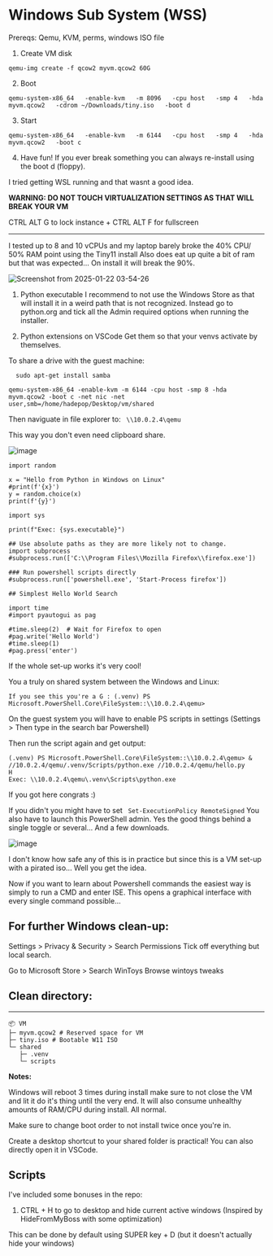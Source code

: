 # Windows Sub System (WSS) 

Prereqs: Qemu, KVM, perms, windows ISO file

1. Create VM disk
      
```qemu-img create -f qcow2 myvm.qcow2 60G```

2. Boot
      
```qemu-system-x86_64   -enable-kvm   -m 8096   -cpu host   -smp 4   -hda myvm.qcow2   -cdrom ~/Downloads/tiny.iso   -boot d``` 

3. Start

```qemu-system-x86_64   -enable-kvm   -m 6144   -cpu host   -smp 4   -hda myvm.qcow2   -boot c``` 

4. Have fun! If you ever break something you can always re-install using the boot d (floppy).

I tried getting WSL running and that wasnt a good idea. 

**WARNING: DO NOT TOUCH VIRTUALIZATION SETTINGS AS THAT WILL BREAK YOUR VM**

CTRL ALT G to lock instance + CTRL ALT F for fullscreen


----

I tested up to 8 and 10 vCPUs and my laptop barely broke the 40% CPU/ 50% RAM point using the Tiny11 install
Also does eat up quite a bit of ram but that was expected... On install it will break the 90%.

![Screenshot from 2025-01-22 03-54-26](https://github.com/user-attachments/assets/54353e1a-fde2-4465-abe5-6ec55060734e)

1. Python executable
I recommend to not use the Windows Store as that will install it in a weird path that is not recognized.
Instead go to python.org and tick all the Admin required options when running the installer.

2. Python extensions on VSCode
Get them so that your venvs activate by themselves.


To share a drive with the guest machine:

      sudo apt-get install samba

```qemu-system-x86_64 -enable-kvm -m 6144 -cpu host -smp 8 -hda myvm.qcow2 -boot c -net nic -net user,smb=/home/hadepop/Desktop/vm/shared``` 

Then naviguate in file explorer to: ```  \\10.0.2.4\qemu ``` 

This way you don't even need clipboard share.

![image](https://github.com/user-attachments/assets/c256c442-0cf6-48d6-b8c7-562038389b09)

```  
import random

x = "Hello from Python in Windows on Linux"
#print(f'{x}')
y = random.choice(x)
print(f'{y}')

import sys

print(f"Exec: {sys.executable}")

## Use absolute paths as they are more likely not to change. 
import subprocess
#subprocess.run(['C:\\Program Files\\Mozilla Firefox\\firefox.exe'])

### Run powershell scripts directly
#subprocess.run(['powershell.exe', 'Start-Process firefox'])

## Simplest Hello World Search

import time
#import pyautogui as pag

#time.sleep(2)  # Wait for Firefox to open
#pag.write('Hello World')
#time.sleep(1)
#pag.press('enter')

```

If the whole set-up works it's very cool! 

You a truly on shared system between the Windows and Linux:

``` 
If you see this you're a G : (.venv) PS Microsoft.PowerShell.Core\FileSystem::\\10.0.2.4\qemu> 
```

On the guest system you will have to enable PS scripts in settings (Settings > Then type in the search bar Powershell)

Then run the script again and get output:
```
(.venv) PS Microsoft.PowerShell.Core\FileSystem::\\10.0.2.4\qemu> & //10.0.2.4/qemu/.venv/Scripts/python.exe //10.0.2.4/qemu/hello.py       
H
Exec: \\10.0.2.4\qemu\.venv\Scripts\python.exe
```  

If you got here congrats :)

If you didn't you might have to set ``` Set-ExecutionPolicy RemoteSigned``` 
You also have to launch this PowerShell admin. Yes the good things behind a single toggle or several... And a few downloads. 

![image](https://github.com/user-attachments/assets/68dd3dfc-7f01-4f79-98e9-a34f3e26cc36)

I don't know how safe any of this is in practice but since this is a VM set-up with a pirated iso... Well you get the idea. 

Now if you want to learn about Powershell commands the easiest way is simply to run a CMD and enter ISE.
This opens a graphical interface with every single command possible...

## For further Windows clean-up:

Settings > Privacy & Security > Search Permissions
Tick off everything but local search. 

Go to Microsoft Store > Search WinToys
Browse wintoys tweaks 

## Clean directory:
----

```
📦 VM
├─ myvm.qcow2 # Reserved space for VM
├─ tiny.iso # Bootable W11 ISO
└─ shared
   ├─ .venv
   └─ scripts
```

**Notes:**

Windows will reboot 3 times during install make sure to not close the VM and lit it do it's thing until the very end. It will also consume unhealthy amounts of RAM/CPU during install. All normal. 

Make sure to change boot order to not install twice once you're in. 

Create a desktop shortcut to your shared folder is practical! You can also directly open it in VSCode. 

Scripts
---


I've included some bonuses in the repo:
1. CTRL + H to go to desktop and hide current active windows (Inspired by HideFromMyBoss with some optimization)

This can be done by default using SUPER key + D (but it doesn't actually hide your windows) 



